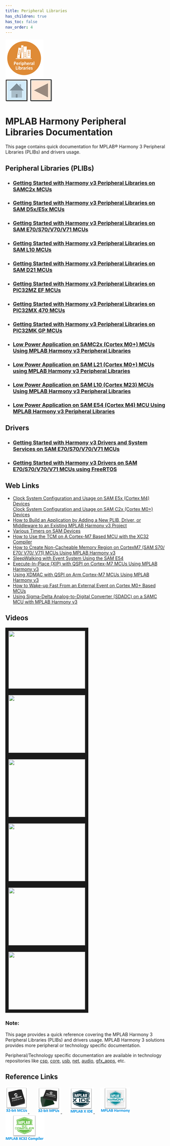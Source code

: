 ```yaml
---
title: Peripheral Libraries
has_children: true
has_toc: false
nav_order: 4
---
```

![](peripheral.png) &nbsp;&nbsp;&nbsp;&nbsp;&nbsp;&nbsp;&nbsp;&nbsp;&nbsp; &nbsp;&nbsp;&nbsp;&nbsp;&nbsp;&nbsp;&nbsp;&nbsp;&nbsp;&nbsp;&nbsp;&nbsp;&nbsp;&nbsp;&nbsp;&nbsp;&nbsp;&nbsp;&nbsp;&nbsp;&nbsp;&nbsp;&nbsp;&nbsp;&nbsp;&nbsp;&nbsp;&nbsp;&nbsp;&nbsp;&nbsp;&nbsp;&nbsp;&nbsp;&nbsp;&nbsp;&nbsp;&nbsp;&nbsp;&nbsp;&nbsp;&nbsp;&nbsp;&nbsp;&nbsp;&nbsp;&nbsp;&nbsp;&nbsp;&nbsp;&nbsp;&nbsp;&nbsp;&nbsp;&nbsp;&nbsp;&nbsp;&nbsp;&nbsp;&nbsp;&nbsp;&nbsp;&nbsp;&nbsp;&nbsp;&nbsp;&nbsp;&nbsp;&nbsp;&nbsp;&nbsp;&nbsp;[<img src="../r_images/quick_home.png" title="Home">](../../readme.md) [<img src="../r_images/quick_back.png"  title="Back">](../../readme.md)  

# MPLAB Harmony Peripheral Libraries Documentation

This page contains quick documentation for MPLAB® Harmony 3 Peripheral Libraries (PLIBs) and drivers usage.   

## Peripheral Libraries (PLIBs)
- ### [Getting Started with Harmony v3 Peripheral Libraries on SAMC2x MCUs](./samc2x_getting_started/readme.md)
- ### [Getting Started with Harmony v3 Peripheral Libraries on SAM D5x/E5x MCUs](./samd5x_getting_started/readme.md)
- ### [Getting Started with Harmony v3 Peripheral Libraries on SAM E70/S70/V70/V71 MCUs](./same70_getting_started/readme.md)
- ### [Getting Started with Harmony v3 Peripheral Libraries on SAM L10 MCUs](./saml10_getting_started/readme.md)
- ### [Getting Started with Harmony v3 Peripheral Libraries on SAM D21 MCUs](./samd21_getting_started/readme.md)
- ### [Getting Started with Harmony v3 Peripheral Libraries on PIC32MZ EF MCUs](./pic32mz_getting_started/readme.md)
- ### [Getting Started with Harmony v3 Peripheral Libraries on PIC32MX 470 MCUs](./pic32mx_getting_started/readme.md)
- ### [Getting Started with Harmony v3 Peripheral Libraries on PIC32MK GP MCUs](./pic32mk_getting_started/readme.md)
- ### [Low Power Application on SAMC2x (Cortex M0+) MCUs Using MPLAB Harmony v3 Peripheral Libraries](./samc2x_low_power/readme.md)
- ### [Low Power Application on SAM L21 (Cortex M0+) MCUs using MPLAB Harmony v3 Peripheral Libraries](./saml21_low_power/readme.md)
- ### [Low Power Application on SAM L10 (Cortex M23) MCUs Using MPLAB Harmony v3 Peripheral Libraries](./saml10_low_power/readme.md)
- ### [Low Power Application on SAM E54 (Cortex M4) MCU Using MPLAB Harmony v3 Peripheral Libraries](./same54_low_power/readme.md)

## Drivers
- ### [Getting Started with Harmony v3 Drivers and System Services on SAM E70/S70/V70/V71 MCUs](./same70_getting_started_drivers/readme.md)
- ### [Getting Started with Harmony v3 Drivers on SAM E70/S70/V70/V71 MCUs using FreeRTOS](./same70_getting_started_drivers_freertos/readme.md)

## Web Links
- <a href="http://ww1.microchip.com/downloads/en/DeviceDoc/Clock_System%20_Configuration_and_Usage%20on_SAME5x_%20Devices_DS90003226A.pdf" target="_blank">Clock System Configuration and Usage on SAM E5x (Cortex M4) Devices</a>  
 <a href="http://ww1.microchip.com/downloads/en/DeviceDoc/Clock_System_Configuration_Usage_on_SAMC2x(Cortex%20M0+)_%20Devices_DS90003227A.pdf" target="_blank">Clock System Configuration and Usage on SAM C2x (Cortex M0+) Devices</a>  
- <a href="http://ww1.microchip.com/downloads/en/DeviceDoc/How_to_Build_Application_Adding_PLIB_%20Driver_or_Middleware%20_to_MPLAB_Harmony_v3Project_DS90003253A.pdf" target="_blank">How to Build an Application by Adding a New PLIB, Driver, or Middleware to an Existing MPLAB Harmony v3 Project</a>  
- <a href="http://ww1.microchip.com/downloads/en/DeviceDoc/Various_Timers_%20on_SAM%20Device_DS90003230A.pdf" target="_blank">Various Timers on SAM Devices</a>
- <a href="http://ww1.microchip.com/downloads/en/DeviceDoc/How_to_Use_%20TCM_on_Cortex-%20Based_MCU_with_%20XC32Compiler_DS90003240A.pdf" target="_blank">How to Use the TCM on A Cortex-M7 Based MCU with the XC32 Compiler</a>  
- <a href="http://ww1.microchip.com/downloads/en/DeviceDoc/How_to_Create_Non-Cacheabl_%20Memory_Region_on_Cortex-M7_(SAME70)_MCU_Using_MPLAB_Harmonyv3_DS90003260A.pdf" target="_blank">How to Create Non-Cacheable Memory Region on CortexM7 (SAM S70/ E70/ V70/ V71) MCUs Using MPLAB Harmony v3</a>  
- <a href="https://www.microchip.com/wwwappnotes/appnotes.aspx?appnote=en1001233" target="_blank">SleepWalking with Event System Using the SAM E54</a>  
- <a href="http://ww1.microchip.com/downloads/en/Appnotes/Execute-In-Place%20_with_QSPI_on_%20Cortex-M7_MCUs_Using_MPLAB_Harmony_v3_DS00003443A.pdf" target="_blank">Execute-In-Place (XIP) with QSPI on Cortex-M7 MCUs Using MPLAB Harmony v3</a>  
- <a href="https://www.microchip.com/wwwappnotes/appnotes.aspx?appnote=en1002029" target="_blank">Using XDMAC with QSPI on Arm Cortex-M7 MCUs Using MPLAB Harmony v3</a>  
- <a href="http://ww1.microchip.com/downloads/en/DeviceDoc/90003243A.pdf" target="_blank">How to Wake-up Fast From an External Event on Cortex M0+ Based MCUs</a>
- <a href="https://www.microchip.com/wwwappnotes/appnotes.aspx?appnote=en1003095" target="_blank">Using Sigma-Delta Analog-to-Digital Converter (SDADC) on a SAMC MCU with MPLAB Harmony v3</a>



## Videos
<a href="http://www.youtube.com/watch?feature=player_embedded&v=S02mAli_DTU
" target="_blank"><img src="http://img.youtube.com/vi/S02mAli_DTU/0.jpg"
alt="" width="240" height="180" border="10" title="Create Your First Project with SAMD21 using MPLAB® Harmony v3" /> </a>
<a href="http://www.youtube.com/watch?feature=player_embedded&v=WECETngdYTU
" target="_blank"><img src="http://img.youtube.com/vi/WECETngdYTU/0.jpg"
alt="" width="240" height="180" border="10" title="Create Your First Project with SAMC21 using MPLAB® Harmony v3" /> </a>
<a href="http://www.youtube.com/watch?feature=player_embedded&v=KTEajJQ4ukc
" target="_blank"><img src="http://img.youtube.com/vi/KTEajJQ4ukc/0.jpg"
alt="" width="240" height="180" border="10" title="Create Your First Project with SAME54 Using MPLAB® Harmony v3" /> </a>
<a href="http://www.youtube.com/watch?feature=player_embedded&v=P_sm5OwwQlg
" target="_blank"><img src="http://img.youtube.com/vi/P_sm5OwwQlg/0.jpg"
alt="" width="240" height="180" border="10" title="Create Your First Project with PIC32MZ EF using MPLAB® Harmony v3" /> </a>
<a href="http://www.youtube.com/watch?feature=player_embedded&v=0GDB7ey2iCA
" target="_blank"><img src="http://img.youtube.com/vi/0GDB7ey2iCA/0.jpg"
alt="" width="240" height="180" border="10" title="Create Your First Project with SAM E70 using MPLAB Harmony v3" /> </a>
<a href="http://www.youtube.com/watch?feature=player_embedded&v=xxK6kH8h7No
" target="_blank"><img src="http://img.youtube.com/vi/xxK6kH8h7No/0.jpg"
alt="" width="240" height="180" border="10" title="Create Your First Project with SAML11 using MPLAB Harmony v3" /> </a>  






### **Note:**  
This page provides a quick reference covering the MPLAB Harmony 3 Peripheral Libraries (PLIBs) and drivers usage. MPLAB Harmony 3 solutions provides more peripheral or technology specific documentation.  

Peripheral/Technology specific documentation are available in technology repositories like <a href="https://github.com/Microchip-MPLAB-Harmony/csp" target="_blank">csp</a>, <a href="https://github.com/Microchip-MPLAB-Harmony/core" target="_blank">core</a>, <a href="https://github.com/Microchip-MPLAB-Harmony/usb" target="_blank">usb</a>, <a href="https://github.com/Microchip-MPLAB-Harmony/net" target="_blank">net</a>, <a href="https://github.com/Microchip-MPLAB-Harmony/audio" target="_blank">audio</a>, <a href="https://github.com/Microchip-MPLAB-Harmony/gfx_apps" target="_blank">gfx_apps</a>, etc.

## Reference Links
[<a href="https://www.microchip.com/design-centers/32-bit" target="_blank"> <img src="../r_images/32_bit_mcus.png"> </a>]()  &nbsp; &nbsp; &nbsp; [<a href="https://www.microchip.com/design-centers/32-bit-mpus" target="_blank"> <img src="../r_images/32_bit_mpus.png"> </a>]()  &nbsp; &nbsp; &nbsp; [<a href="https://www.microchip.com/mplab/mplab-x-ide" target="_blank"> <img src="../r_images/mplab_x_ide.png"> </a>]()  &nbsp; &nbsp; [<a href="https://www.microchip.com/mplab/mplab-harmony" target="_blank"> <img src="../r_images/mplab_harmony.png"> </a>]() [<a href="https://www.microchip.com/mplab/compilers" target="_blank"> <img src="../r_images/mplab_compiler.png"> </a>]()
